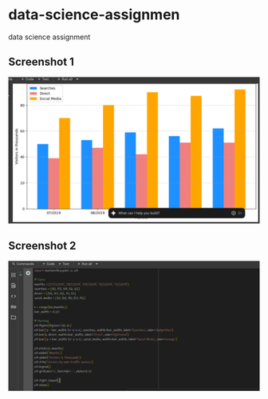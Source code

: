 # data-science-assignmen

data science assignment

## Screenshot 1
![Data Science Image](datascience%20pic.png)

## Screenshot 2
![Assignment Image](datascience.ass.png)
